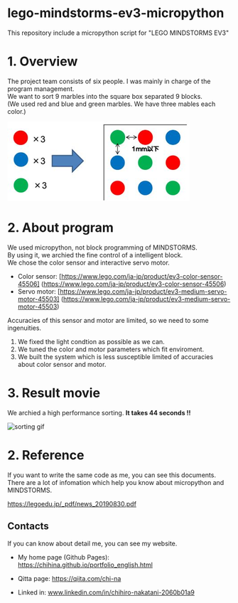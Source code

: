 # lego-mindstorms-ev3-micropython
This repository include a micropython script for "LEGO MINDSTORMS EV3"

# 1. Overview
The project team consists of six people. I was mainly in charge of the program management.  
We want to sort 9 marbles into the square box separated 9 blocks.  
(We used red and blue and green marbles. We have three mables each color.)

![marbles](https://github.com/chihina/lego-mindstorms-ev3-micropython/blob/master/images/marbles.jpg)

# 2. About program
We used micropython, not block programming of MINDSTORMS.  
By using it, we archied the fine control of a intelligent block.  
We chose the color sensor and interactive servo motor. 

- Color sensor: [https://www.lego.com/ja-jp/product/ev3-color-sensor-45506] (https://www.lego.com/ja-jp/product/ev3-color-sensor-45506)   
- Servo motor: [https://www.lego.com/ja-jp/product/ev3-medium-servo-motor-45503] (https://www.lego.com/ja-jp/product/ev3-medium-servo-motor-45503)    

Accuracies of this sensor and motor are limited, so we need to some ingenuities.  
1. We fixed the light condtion as possible as we can.  
2. We tuned the color and motor parameters which fit enviroment.  
3. We built the system which is less susceptible limited of accuracies about color sensor and motor.  

# 3. Result movie
We archied a high performance sorting. **It takes 44 seconds !!**  

![sorting gif](https://github.com/chihina/lego-mindstorms-ev3-micropython/blob/master/images/sorting_movie.gif)

# 2. Reference 
If you want to write the same code as me, you can see this documents.  
There are a lot of infomation which help you know about micropython and MINDSTORMS.  

https://legoedu.jp/_pdf/news_20190830.pdf  

## Contacts
If you can know about detail me, you can see my website.

- My home page (Github Pages): https://chihina.github.io/portfolio_english.html  

- Qitta page: https://qiita.com/chi-na  

- Linked in: www.linkedin.com/in/chihiro-nakatani-2060b01a9  
